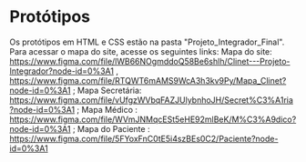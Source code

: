 # Protótipos

Os protótipos em HTML e CSS estão na pasta "Projeto_Integrador_Final". Para acessar o mapa do site, acesse os seguintes links:
Mapa do site: 
https://www.figma.com/file/lWB66NOgmddoQ58Be6shlh/Clinet---Projeto-Integrador?node-id=0%3A1 ,
https://www.figma.com/file/RTQWT6mAMS9WcA3h3kv9Py/Mapa_Clinet?node-id=0%3A1 ;
Mapa Secretária: https://www.figma.com/file/vUfgzWVbqFAZJUlybnhoJH/Secret%C3%A1ria?node-id=0%3A1 ;
Mapa Médico : https://www.figma.com/file/WVmJNMqcESt5eHE92mlBeK/M%C3%A9dico?node-id=0%3A1 ;
Mapa do Paciente : https://www.figma.com/file/5FYoxFnC0tE5i4szBEs0C2/Paciente?node-id=0%3A1
